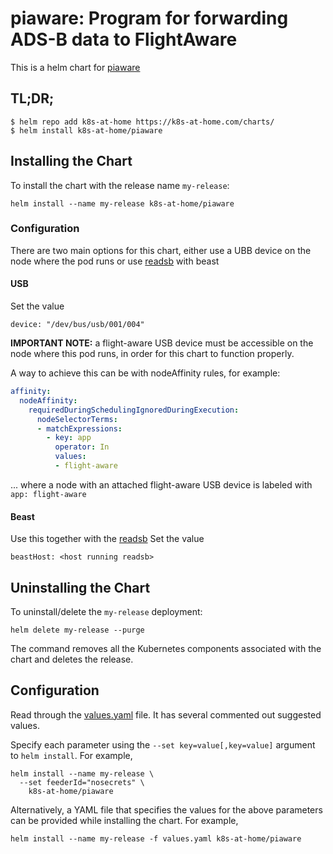 # piaware: Program for forwarding ADS-B data to FlightAware

This is a helm chart for [piaware](https://github.com/flightaware/piaware)

## TL;DR;

```shell
$ helm repo add k8s-at-home https://k8s-at-home.com/charts/
$ helm install k8s-at-home/piaware
```

## Installing the Chart

To install the chart with the release name `my-release`:

```console
helm install --name my-release k8s-at-home/piaware
```

### Configuration
There are two main options for this chart, either use a UBB device on the node where the pod runs or use 
[readsb](https://hub.docker.com/r/mikenye/readsb) with beast

#### USB
Set the value 

    device: "/dev/bus/usb/001/004"

**IMPORTANT NOTE:** a flight-aware USB device must be accessible on the node where this pod runs, in order for this chart to function properly.

A way to achieve this can be with nodeAffinity rules, for example:

```yaml
affinity:
  nodeAffinity:
    requiredDuringSchedulingIgnoredDuringExecution:
      nodeSelectorTerms:
      - matchExpressions:
        - key: app
          operator: In
          values:
          - flight-aware
```

... where a node with an attached flight-aware USB device is labeled with `app: flight-aware`

#### Beast
Use this together with the [readsb](https://hub.docker.com/r/mikenye/readsb) 
Set the value

    beastHost: <host running readsb>

## Uninstalling the Chart

To uninstall/delete the `my-release` deployment:

```console
helm delete my-release --purge
```

The command removes all the Kubernetes components associated with the chart and deletes the release.

## Configuration

Read through the [values.yaml](https://github.com/k8s-at-home/charts/blob/master/charts/piaware/values.yaml) file. It has several commented out suggested values.

Specify each parameter using the `--set key=value[,key=value]` argument to `helm install`. For example,

```console
helm install --name my-release \
  --set feederId="nosecrets" \
    k8s-at-home/piaware
```

Alternatively, a YAML file that specifies the values for the above parameters can be provided while installing the chart. For example,

```console
helm install --name my-release -f values.yaml k8s-at-home/piaware
```
